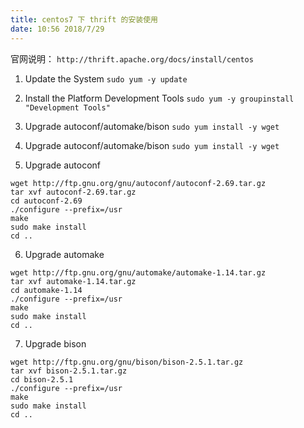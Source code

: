 ```yaml
---
title: centos7 下 thrift 的安装使用
date: 10:56 2018/7/29
---
```



官网说明： ``` http://thrift.apache.org/docs/install/centos ```

1. Update the System
``` sudo yum -y update ```

2. Install the Platform Development Tools
```sudo yum -y groupinstall "Development Tools"```

3. Upgrade autoconf/automake/bison
``` sudo yum install -y wget ```

4. Upgrade autoconf/automake/bison
``` sudo yum install -y wget ```

5. Upgrade autoconf
``` 
wget http://ftp.gnu.org/gnu/autoconf/autoconf-2.69.tar.gz
tar xvf autoconf-2.69.tar.gz
cd autoconf-2.69
./configure --prefix=/usr
make
sudo make install
cd .. 
```

6.  Upgrade automake
``` 
wget http://ftp.gnu.org/gnu/automake/automake-1.14.tar.gz
tar xvf automake-1.14.tar.gz
cd automake-1.14
./configure --prefix=/usr
make
sudo make install
cd .. 
```

7. Upgrade bison
``` 
wget http://ftp.gnu.org/gnu/bison/bison-2.5.1.tar.gz
tar xvf bison-2.5.1.tar.gz
cd bison-2.5.1
./configure --prefix=/usr
make
sudo make install
cd .. 
```


